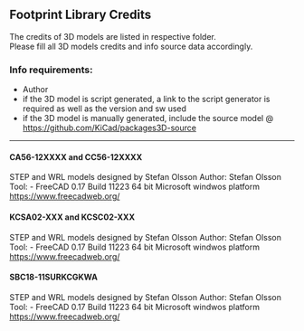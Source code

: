 ## Footprint Library Credits

The credits of 3D models are listed in respective folder.  
Please fill all 3D models credits and info source data accordingly.  

### Info requirements:
- Author
- if the 3D model is script generated, a link to the script generator is required as well as the version and sw used
- if the 3D model is manually generated, include the source model @ https://github.com/KiCad/packages3D-source

<hr>

#### CA56-12XXXX and CC56-12XXXX
STEP and WRL models designed by Stefan Olsson
Author:	Stefan Olsson
Tool:	- FreeCAD 0.17 Build 11223 64 bit Microsoft windwos platform https://www.freecadweb.org/

#### KCSA02-XXX and KCSC02-XXX
STEP and WRL models designed by Stefan Olsson
Author:	Stefan Olsson
Tool:	- FreeCAD 0.17 Build 11223 64 bit Microsoft windwos platform https://www.freecadweb.org/

#### SBC18-11SURKCGKWA
STEP and WRL models designed by Stefan Olsson
Author:	Stefan Olsson
Tool:	- FreeCAD 0.17 Build 11223 64 bit Microsoft windwos platform https://www.freecadweb.org/
